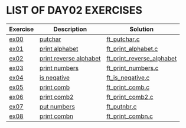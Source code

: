 # LIST OF DAY02 EXERCISES

|Exercise        |Description                    |Solution                     |
|-------------|-------------------------------|-----------------------------|
|[ex00](https://github.com/achrafelkhnissi/1337/tree/master/Piscine-2021/DAYS/DAY02/ex00)         |[putchar](https://github.com/achrafelkhnissi/1337/tree/master/Piscine-2021/DAYS/DAY02/ex00/README.md) |[ft_putchar.c](https://github.com/achrafelkhnissi/1337/tree/master/Piscine-2021/DAYS/DAY02/ex00/ft_putchar.c)                |
|[ex01](https://github.com/achrafelkhnissi/1337/tree/master/Piscine-2021/DAYS/DAY02/ex01)         |[print alphabet](https://github.com/achrafelkhnissi/1337/tree/master/Piscine-2021/DAYS/DAY02/ex01/README.md)                  |[ft_print_alphabet.c](https://github.com/achrafelkhnissi/1337/tree/master/Piscine-2021/DAYS/DAY02/ex01/ft_print_alphabet.c)|
|[ex02](https://github.com/achrafelkhnissi/1337/tree/master/Piscine-2021/DAYS/DAY02/ex02)         |[print reverse alphabet](https://github.com/achrafelkhnissi/1337/tree/master/Piscine-2021/DAYS/DAY02/ex02/README.md)             |[ft_print_reverse_alphabet](https://github.com/achrafelkhnissi/1337/tree/master/Piscine-2021/DAYS/DAY02/ex02/ft_print_reverse_alphabet.c)|
|[ex03](https://github.com/achrafelkhnissi/1337/tree/master/Piscine-2021/DAYS/DAY02/ex03)        |[print numbers](https://github.com/achrafelkhnissi/1337/tree/master/Piscine-2021/DAYS/DAY02/ex03/README.md)  |[ft_print_numbers.c](https://github.com/achrafelkhnissi/1337/tree/master/Piscine-2021/DAYS/DAY02/ex03/ft_print_numbers.c)|
|[ex04](https://github.com/achrafelkhnissi/1337/tree/master/Piscine-2021/DAYS/DAY02/ex04)         |[is negative](https://github.com/achrafelkhnissi/1337/tree/master/Piscine-2021/DAYS/DAY02/ex08/README.md)          |[ft_is_negative.c](https://github.com/achrafelkhnissi/1337/tree/master/Piscine-2021/DAYS/DAY02/ex04/ft_isnegative.c)|
|[ex05](https://github.com/achrafelkhnissi/1337/tree/master/Piscine-2021/DAYS/DAY02/ex05)         |[print comb](https://github.com/achrafelkhnissi/1337/tree/master/Piscine-2021/DAYS/DAY02/ex05/README.md)              |[ft_print_comb.c](https://github.com/achrafelkhnissi/1337/tree/master/Piscine-2021/DAYS/DAY02/ex05/ft_print_comb.c)|
|[ex06](https://github.com/achrafelkhnissi/1337/tree/master/Piscine-2021/DAYS/DAY02/ex06)         |[print comb2](https://github.com/achrafelkhnissi/1337/tree/master/Piscine-2021/DAYS/DAY02/ex06/README.md)          |[ft_print_comb2.c](https://github.com/achrafelkhnissi/1337/tree/master/Piscine-2021/DAYS/DAY02/ex06/ft_print_comb2.c)|
|[ex07](https://github.com/achrafelkhnissi/1337/tree/master/Piscine-2021/DAYS/DAY02/ex07)         |[put numbers](https://github.com/achrafelkhnissi/1337/tree/master/Piscine-2021/DAYS/DAY02/ex07/README.md)              |[ft_putnbr.c](https://github.com/achrafelkhnissi/1337/tree/master/Piscine-2021/DAYS/DAY02/ex07/ft_putnbr.c)|
|[ex08](https://github.com/achrafelkhnissi/1337/tree/master/Piscine-2021/DAYS/DAY02/ex08)         |[print combn](https://github.com/achrafelkhnissi/1337/tree/master/Piscine-2021/DAYS/DAY02/ex08/README.md)     |[ft_print_combn.c](https://github.com/achrafelkhnissi/1337/tree/master/Piscine-2021/DAYS/DAY02/ex08/ft_print_combn_v2.c)|
